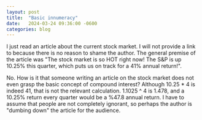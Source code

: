 ```yaml
---
layout: post
title:  "Basic innumeracy"
date:   2024-03-24 09:36:00 -0600
categories: blog
---
```


I just read an article about the current stock market.  I will not provide
a link to because there is no reason to shame the author.  The general
premise of the article was "The stock market is so HOT right now!  The
S&P is up 10.25% this quarter, which puts us on track for a 41% annual
return!".

No.  How is it that someone writing an article on the stock market
does not even grasp the basic concept of compound interest?  Although
10.25 * 4 is indeed 41, that is not the relevant calculation.
1.1025 ^ 4 is 1.478, and a 10.25% return every quarter would be a
%47.8 annual return.  I have to assume that people are not completely
ignorant, so perhaps the author is "dumbing down" the article for
the audience.
